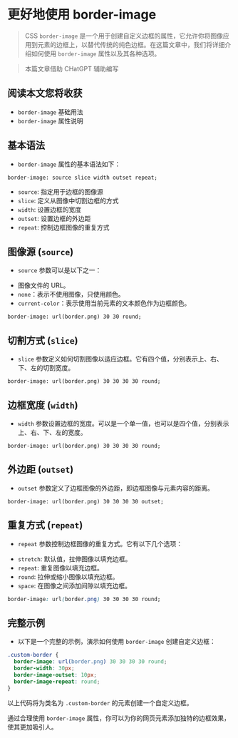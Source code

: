 # 更好地使用 border-image

> CSS `border-image` 是一个用于创建自定义边框的属性，它允许你将图像应用到元素的边框上，以替代传统的纯色边框。在这篇文章中，我们将详细介绍如何使用 `border-image` 属性以及其各种选项。

> 本篇文章借助 CHatGPT 辅助编写

## 阅读本文您将收获
* `border-image` 基础用法
* `border-image` 属性说明

## 基本语法

* `border-image` 属性的基本语法如下：

```
border-image: source slice width outset repeat;
```

- `source`: 指定用于边框的图像源
- `slice`: 定义从图像中切割边框的方式
- `width`: 设置边框的宽度
- `outset`: 设置边框的外边距
- `repeat`: 控制边框图像的重复方式

## 图像源 (`source`)

* `source` 参数可以是以下之一：

- 图像文件的 URL。
- `none`：表示不使用图像，只使用颜色。
- `current-color`：表示使用当前元素的文本颜色作为边框颜色。

```
border-image: url(border.png) 30 30 round;
```

## 切割方式 (`slice`)

* `slice` 参数定义如何切割图像以适应边框。它有四个值，分别表示上、右、下、左的切割宽度。

```
border-image: url(border.png) 30 30 30 30 round;
```

## 边框宽度 (`width`)

* `width` 参数设置边框的宽度。可以是一个单一值，也可以是四个值，分别表示上、右、下、左的宽度。

```
border-image: url(border.png) 30 30 30 30 round;
```

## 外边距 (`outset`)

* `outset` 参数定义了边框图像的外边距，即边框图像与元素内容的距离。

```
border-image: url(border.png) 30 30 30 30 outset;
```

## 重复方式 (`repeat`)

* `repeat` 参数控制边框图像的重复方式。它有以下几个选项：

- `stretch`: 默认值，拉伸图像以填充边框。
- `repeat`: 重复图像以填充边框。
- `round`: 拉伸或缩小图像以填充边框。
- `space`: 在图像之间添加间隙以填充边框。

```css
border-image: url(border.png) 30 30 30 30 round;
```

## 完整示例

* 以下是一个完整的示例，演示如何使用 `border-image` 创建自定义边框：

```css
.custom-border {
  border-image: url(border.png) 30 30 30 30 round;
  border-width: 30px;
  border-image-outset: 10px;
  border-image-repeat: round;
}
```

以上代码将为类名为 `.custom-border` 的元素创建一个自定义边框。

通过合理使用 `border-image` 属性，你可以为你的网页元素添加独特的边框效果，使其更加吸引人。